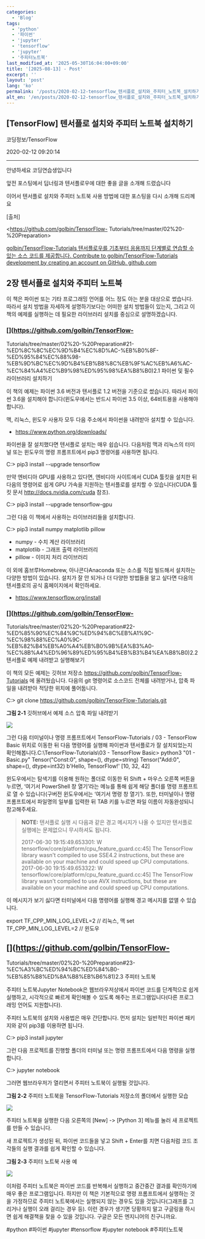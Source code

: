 ```yaml
---
categories:
  - 'Blog'
tags:
  - 'python'
  - '파이썬'
  - 'jupyter'
  - 'tensorflow'
  - 'jupyter'
  - '주피터노트북'
last_modified_at: '2025-05-30T16:04:00+09:00'
title: '[2025-08-13] - Post'
excerpt: ''
layout: 'post'
lang: 'ko'
permalink: '/posts/2020-02-12-tensorflow_텐서플로_설치와_주피터_노트북_설치하기/'
alt_en: '/en/posts/2020-02-12-tensorflow_텐서플로_설치와_주피터_노트북_설치하기/'
---
```


## [TensorFlow] 텐서플로 설치와 주피터 노트북 설치하기

코딩정보/TensorFlow

2020-02-12 09:20:14

* * *

안녕하세요 코딩연습생입니다

앞전 포스팅에서 딥너링과 텐서플로우에 대한 좋을 글을 소개해 드렸습니다

이어서 텐서플로 설치와 주피터 노트북 사용 방법에 대한 포스팅을 다시 소개해 드리께요

[출처]

<https://github.com/golbin/TensorFlow-
Tutorials/tree/master/02%20-%20Preparation>

[ golbin/TensorFlow-Tutorials 텐서플로우를 기초부터 응용까지 단계별로 연습할 수 있는 소스 코드를 제공합니다.
Contribute to golbin/TensorFlow-Tutorials development by creating an account
on GitHub. github.com ](https://github.com/golbin/TensorFlow-Tutorials)

## 2장 텐서플로 설치와 주피터 노트북

이 책은 파이썬 또는 기타 프로그래밍 언어를 어느 정도 아는 분을 대상으로 썼습니다. 따라서 설치 방법을 자세하게 설명하기보다는 어떠한 설치
방법들이 있는지, 그리고 이 책의 예제를 실행하는 데 필요한 라이브러리 설치를 중심으로 설명하겠습니다.

### [](https://github.com/golbin/TensorFlow-
Tutorials/tree/master/02%20-%20Preparation#21-%ED%8C%8C%EC%9D%B4%EC%8D%AC-%EB%B0%8F-%ED%95%84%EC%88%98-%EB%9D%BC%EC%9D%B4%EB%B8%8C%EB%9F%AC%EB%A6%AC-%EC%84%A4%EC%B9%98%ED%95%98%EA%B8%B0)2.1
파이썬 및 필수 라이브러리 설치하기

이 책의 예제는 파이썬 3.6 버전과 텐서플로 1.2 버전을 기준으로 썼습니다. 따라서 파이썬 3.6을 설치해야 합니다(윈도우에서는 반드시
파이썬 3.5 이상, 64비트용을 사용해야 합니다).

맥, 리눅스, 윈도우 사용자 모두 다음 주소에서 파이썬을 내려받아 설치할 수 있습니다.

  * <https://www.python.org/downloads/>

파이썬을 잘 설치했다면 텐서플로 설치는 매우 쉽습니다. 다음처럼 맥과 리눅스의 터미널 또는 윈도우의 명령 프롬프트에서 pip3 명령어를
사용하면 됩니다.

C:\> pip3 install --upgrade tensorflow

만약 엔비디아 GPU를 사용하고 있다면, 엔비디아 사이트에서 CUDA 툴킷을 설치한 뒤 다음의 명령어로 쉽게 GPU 가속을 지원하는
텐서플로를 설치할 수 있습니다(CUDA 툴킷 문서 <http://docs.nvidia.com/cuda> 참조).

C:\> pip3 install --upgrade tensorflow-gpu

그런 다음 이 책에서 사용하는 라이브러리들을 설치합니다.

C:\> pip3 install numpy matplotlib pillow

  * numpy - 수치 계산 라이브러리
  * matplotlib - 그래프 출력 라이브러리
  * pillow - 이미지 처리 라이브러리

이 외에 홈브루Homebrew, 아나콘다Anaconda 또는 소스를 직접 빌드해서 설치하는 다양한 방법이 있습니다. 설치가 잘 안 되거나 더
다양한 방법들을 알고 싶다면 다음의 텐서플로의 공식 홈페이지에서 확인하세요.

  * <https://www.tensorflow.org/install>

### [](https://github.com/golbin/TensorFlow-
Tutorials/tree/master/02%20-%20Preparation#22-%ED%85%90%EC%84%9C%ED%94%8C%EB%A1%9C-%EC%98%88%EC%A0%9C-%EB%82%B4%EB%A0%A4%EB%B0%9B%EA%B3%A0-%EC%8B%A4%ED%96%89%ED%95%B4%EB%B3%B4%EA%B8%B0)2.2
텐서플로 예제 내려받고 실행해보기

이 책의 모든 예제는 깃허브 저장소 <https://github.com/golbin/TensorFlow-Tutorials> 에 올려뒀습니다.
다음의 git 명령어로 소스코드 전체를 내려받거나, 압축 파일을 내려받아 적당한 위치에 풀어둡니다.

C:\> git clone <https://github.com/golbin/TensorFlow-Tutorials.git>

**그림 2-1** 깃허브에서 예제 소스 압축 파일 내려받기

![](/assets/images/tensorflow_텐서플로_설치와_주피터_노트북_설치하기/img.png)

그런 다음 터미널이나 명령 프롬프트에서 TensorFlow-Tutorials / 03 - TensorFlow Basic 위치로 이동한 뒤
다음 명령어를 실행해 파이썬과 텐서플로가 잘 설치되었는지 확인해봅니다.C:\TensorFlow-Tutorials\03 - TensorFlow
Basic> python3 "01 - Basic.py" Tensor("Const:0", shape=(), dtype=string)
Tensor("Add:0", shape=(), dtype=int32) b'Hello, TensorFlow!' [10, 32, 42]

윈도우에서는 탐색기를 이용해 원하는 폴더로 이동한 뒤 Shift + 마우스 오른쪽 버튼을 누르면, ‘여기서 PowerShell 창 열기’라는
메뉴를 통해 쉽게 해당 폴더를 명령 프롬프트로 열 수 있습니다(구버전 윈도우에서는 ‘여기서 명령 창 열기’). 또한, 터미널이나 명령
프롬프트에서 파일명의 일부를 입력한 뒤 TAB 키를 누르면 파일 이름이 자동완성되니 참고해주세요.

> **NOTE:** 텐서플로 실행 시 다음과 같은 경고 메시지가 나올 수 있지만 텐서플로 실행에는 문제없으니 무시하셔도 됩니다.
>
> 2017-06-30 19:15:49.653301: W
> tensorflow/core/platform/cpu_feature_guard.cc:45] The TensorFlow library
> wasn't compiled to use SSE4.2 instructions, but these are available on your
> machine and could speed up CPU computations. 2017-06-30 19:15:49.653322: W
> tensorflow/core/platform/cpu_feature_guard.cc:45] The TensorFlow library
> wasn't compiled to use AVX instructions, but these are available on your
> machine and could speed up CPU computations.

이 메시지가 보기 싫다면 터미널에서 다음 명령어를 실행해 경고 메시지를 없앨 수 있습니다.

export TF_CPP_MIN_LOG_LEVEL=2 // 리눅스, 맥 set TF_CPP_MIN_LOG_LEVEL=2 // 윈도우

## [](https://github.com/golbin/TensorFlow-
Tutorials/tree/master/02%20-%20Preparation#23-%EC%A3%BC%ED%94%BC%ED%84%B0-%EB%85%B8%ED%8A%B8%EB%B6%81)2.3
주피터 노트북

주피터 노트북Jupyter Notebook은 웹브라우저상에서 파이썬 코드를 단계적으로 쉽게 실행하고, 시각적으로 빠르게 확인해볼 수 있도록
해주는 프로그램입니다(다른 프로그래밍 언어도 지원합니다).

주피터 노트북의 설치와 사용법은 매우 간단합니다. 먼저 설치는 일반적인 파이썬 패키지와 같이 pip3를 이용하면 됩니다.

C:\> pip3 install jupyter

그런 다음 프로젝트를 진행할 폴더의 터미널 또는 명령 프롬프트에서 다음 명령을 실행합니다.

C:\> jupyter notebook

그러면 웹브라우저가 열리면서 주피터 노트북이 실행될 것입니다.

**그림 2-2** 주피터 노트북을 TensorFlow-Tutorials 저장소의 폴더에서 실행한 모습

![](/assets/images/tensorflow_텐서플로_설치와_주피터_노트북_설치하기/img_1.png)

주피터 노트북을 실행한 다음 오른쪽의 [New] -> [Python 3] 메뉴를 눌러 새 프로젝트를 만들 수 있습니다.

새 프로젝트가 생성된 뒤, 파이썬 코드들을 넣고 Shift + Enter를 치면 다음처럼 코드 조각들의 실행 결과를 쉽게 확인할 수
있습니다.

**그림 2-3** 주피터 노트북 사용 예

![](/assets/images/tensorflow_텐서플로_설치와_주피터_노트북_설치하기/img_2.png)

이처럼 주피터 노트북은 파이썬 코드를 반복해서 실행하고 중간중간 결과를 확인하기에 매우 좋은 프로그램입니다. 하지만 이 책은 기본적으로 명령
프롬프트에서 실행하는 것을 가정하므로 주피터 노트북에서는 실행되지 않는 경우도 있을 것입니다(그래프를 그리거나 실행이 오래 걸리는 경우
등). 이런 경우가 생기면 당황하지 말고 구글링을 하시면 쉽게 해결책을 찾을 수 있을 것입니다. 구글은 모든 엔지니어의 친구니까요.

  

#python #파이썬 #jupyter #tensorflow #jupyter notebook #주피터노트북

